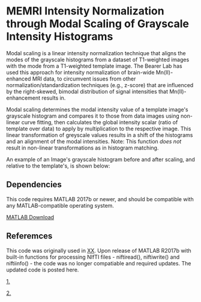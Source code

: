 # MEMRI Intensity Normalization through Modal Scaling of Grayscale Intensity Histograms 

Modal scaling is a linear intensity normalization technique that aligns the modes of the grayscale histograms from a dataset of T1-weighted images with the mode from a T1-weighted template image. The Bearer Lab has used this approach for intensity normalization of brain-wide Mn(II)-enhanced MRI data, to circumvent issues from other normalization/standardization techniques (e.g., z-score) that are influenced by the right-skewed, bimodal distribution of signal intensities that Mn(II)-enhancement results in. 

Modal scaling determines the modal intensity value of a template image's grayscale histogram and compares it to those from data images using non-linear curve fitting, then calculates the global intensity scalar (ratio of template over data) to apply by multiplication to the respective image. This linear transformation of greyscale values results in a shift of the histograms and an alignment of the modal intensities. Note: This function _does not_ result in non-linear transformations as in histogram matching. 

An example of an Image's grayscale histogram before and after scaling, and relative to the template's, is shown below:



## Dependencies

This code requires MATLAB 2017b or newer, and should be compatible with any MATLAB-compatible operating system. 

[MATLAB Download]([https://www.mathworks.com/products/matlab.html](https://www.mathworks.com/downloads/))



## Referemces

This code was originally used in [XX](XX). Upon release of MATLAB R2017b with built-in functions for processing NIfTI files - niftiread(), niftiwrite() and niftiinfo() - the code was no longer compatiable and required updates. The updated code is posted here.

[1. ](XX)

[2. ](XX)
